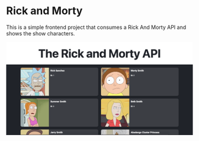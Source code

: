 # Rick and Morty

This is a simple frontend project that consumes a Rick And Morty API and shows the show characters.

<img src=".github/assets/rickmorty.png" />
